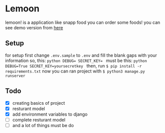 # Lemoon
lemoon! is a application like snapp food you can order some foods!
you can see demo version from [here](https://lemoonad.herokuapp.com/)
## Setup
for setup first change `.env.sample` to `.env`
and fill the blank gaps with your information
so, this:
`python
DEBUG=
SECRET_KEY=
`
must be this:
`python
DEBUG=True
SECRET_KEY=yoursecretkey
`
then, run `$ pip install -r requirements.txt`
now you can ran project with `$ python3 manage.py runserver`
## Todo
- [x] creating basics of project
- [x] resturant model
- [x] add environment variables to django
- [ ] complete resturant model 
- [ ] and a lot of things must be do